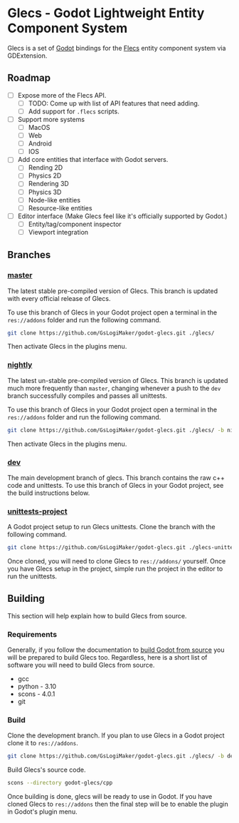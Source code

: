 # Glecs - Godot Lightweight Entity Component System
Glecs is a set of [Godot](https://github.com/godotengine/godot) bindings for
the [Flecs](https://github.com/SanderMertens/flecs) entity component system via
GDExtension.

## Roadmap
- [ ] Expose more of the Flecs API.
	- [ ] TODO: Come up with list of API features that need adding.
	- [ ] Add support for `.flecs` scripts.
- [ ] Support more systems
	- [ ] MacOS
	- [ ] Web
	- [ ] Android
	- [ ] IOS
- [ ] Add core entities that interface with Godot servers.
	- [ ] Rending 2D
	- [ ] Physics 2D
	- [ ] Rendering 3D
	- [ ] Physics 3D
	- [ ] Node-like entities
	- [ ] Resource-like entities
- [ ] Editor interface (Make Glecs feel like it's officially supported by Godot.)
	- [ ] Entity/tag/component inspector
  - [ ] Viewport integration

## Branches

### [master](https://github.com/GsLogiMaker/godot-glecs)
The latest stable pre-compiled version of Glecs. This branch is updated
with every official release of Glecs.

To use this branch of Glecs in your Godot project open a terminal in
the `res://addons` folder and run the following command.
```bash
git clone https://github.com/GsLogiMaker/godot-glecs.git ./glecs/
```
Then activate Glecs in the plugins menu.

### [nightly](https://github.com/GsLogiMaker/godot-glecs/tree/nightly)
The latest un-stable pre-compiled version of Glecs. This branch is updated much
more frequently than `master`, changing whenever a push to the `dev` branch successfully
compiles and passes all unittests.

To use this branch of Glecs in your Godot project open a terminal in
the `res://addons` folder and run the following command.
```bash
git clone https://github.com/GsLogiMaker/godot-glecs.git ./glecs/ -b nightly
```
Then activate Glecs in the plugins menu.

### [dev](https://github.com/GsLogiMaker/godot-glecs/tree/dev)
The main development branch of glecs. This branch contains the raw c++ code
and unittests. To use this branch of Glecs in your Godot project, see the
build instructions below.

### [unittests-project](https://github.com/GsLogiMaker/godot-glecs/tree/unittests-project)
A Godot project setup to run Glecs unittests. Clone the branch with the
following command.
```bash
git clone https://github.com/GsLogiMaker/godot-glecs.git ./glecs-unittests/ -b unittests-project
```
Once cloned, you will need to clone Glecs to `res://addons/` yourself. Once you
have Glecs setup in the project, simple run the project in the editor to run
the unittests.

## Building
This section will help explain how to build Glecs from source.

### Requirements
Generally, if you follow the documentation to
[build Godot from source](https://docs.godotengine.org/en/stable/contributing/development/compiling/index.html)
you will be prepared to build Glecs too. Regardless, here is a short list of
software you will need to build Glecs from source.

- gcc
- python - 3.10
- scons - 4.0.1
- git

### Build
Clone the development branch. If you plan to use Glecs in a Godot project
clone it to `res://addons`.
```bash
git clone https://github.com/GsLogiMaker/godot-glecs.git ./glecs/ -b dev --recursive-submodules
```
Build Glecs's source code.
```bash
scons --directory godot-glecs/cpp
```
Once building is done, glecs will be ready to use in Godot. If you have cloned
Glecs to `res://addons` then the final step will be to enable the plugin in
Godot's plugin menu.
